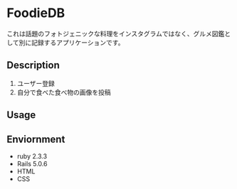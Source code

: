 # FoodieDB
これは話題のフォトジェニックな料理をインスタグラムではなく、グルメ図鑑として別に記録するアプリケーションです。

## Description
1. ユーザー登録
2. 自分で食べた食べ物の画像を投稿

## Usage



## Enviornment
- ruby 2.3.3
- Rails 5.0.6
- HTML
- CSS
